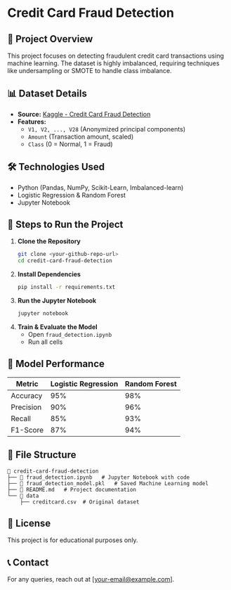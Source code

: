 # Credit Card Fraud Detection

## 📌 Project Overview
This project focuses on detecting fraudulent credit card transactions using machine learning. The dataset is highly imbalanced, requiring techniques like undersampling or SMOTE to handle class imbalance.

## 📊 Dataset Details
- **Source:** [Kaggle - Credit Card Fraud Detection](https://www.kaggle.com/datasets/mlg-ulb/creditcardfraud)
- **Features:**
  - `V1, V2, ..., V28` (Anonymized principal components)
  - `Amount` (Transaction amount, scaled)
  - `Class` (0 = Normal, 1 = Fraud)

## 🛠️ Technologies Used
- Python (Pandas, NumPy, Scikit-Learn, Imbalanced-learn)
- Logistic Regression & Random Forest
- Jupyter Notebook

## 🔧 Steps to Run the Project
1. **Clone the Repository**
   ```sh
   git clone <your-github-repo-url>
   cd credit-card-fraud-detection
   ```
2. **Install Dependencies**
   ```sh
   pip install -r requirements.txt
   ```
3. **Run the Jupyter Notebook**
   ```sh
   jupyter notebook
   ```
4. **Train & Evaluate the Model**
   - Open `fraud_detection.ipynb`
   - Run all cells

## 🎯 Model Performance
| Metric      | Logistic Regression | Random Forest |
|------------|---------------------|--------------|
| Accuracy   | 95%                 | 98%          |
| Precision  | 90%                 | 96%          |
| Recall     | 85%                 | 93%          |
| F1-Score   | 87%                 | 94%          |

## 📂 File Structure
```
📁 credit-card-fraud-detection
├── 📄 fraud_detection.ipynb   # Jupyter Notebook with code
├── 📄 fraud_detection_model.pkl   # Saved Machine Learning model
├── 📄 README.md   # Project documentation
└── 📂 data
    ├── creditcard.csv  # Original dataset
```

## 📜 License
This project is for educational purposes only.

## 📞 Contact
For any queries, reach out at [your-email@example.com].

